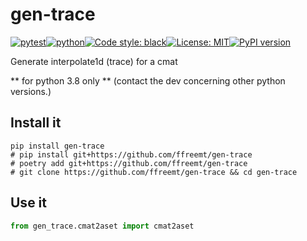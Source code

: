 # gen-trace
[![pytest](https://github.com/ffreemt/gen-trace/actions/workflows/routine-tests.yml/badge.svg)](https://github.com/ffreemt/gen-trace/actions)[![python](https://img.shields.io/static/v1?label=python+&message=3.8&color=blue)](https://www.python.org/downloads/)[![Code style: black](https://img.shields.io/badge/code%20style-black-000000.svg)](https://github.com/psf/black)[![License: MIT](https://img.shields.io/badge/License-MIT-yellow.svg)](https://opensource.org/licenses/MIT)[![PyPI version](https://badge.fury.io/py/gen-trace.svg)](https://badge.fury.io/py/gen-trace)

Generate interpolate1d (trace) for a cmat

** for python 3.8 only ** (contact the dev concerning other python versions.)

## Install it

```shell
pip install gen-trace
# pip install git+https://github.com/ffreemt/gen-trace
# poetry add git+https://github.com/ffreemt/gen-trace
# git clone https://github.com/ffreemt/gen-trace && cd gen-trace
```

## Use it
```python
from gen_trace.cmat2aset import cmat2aset

```
